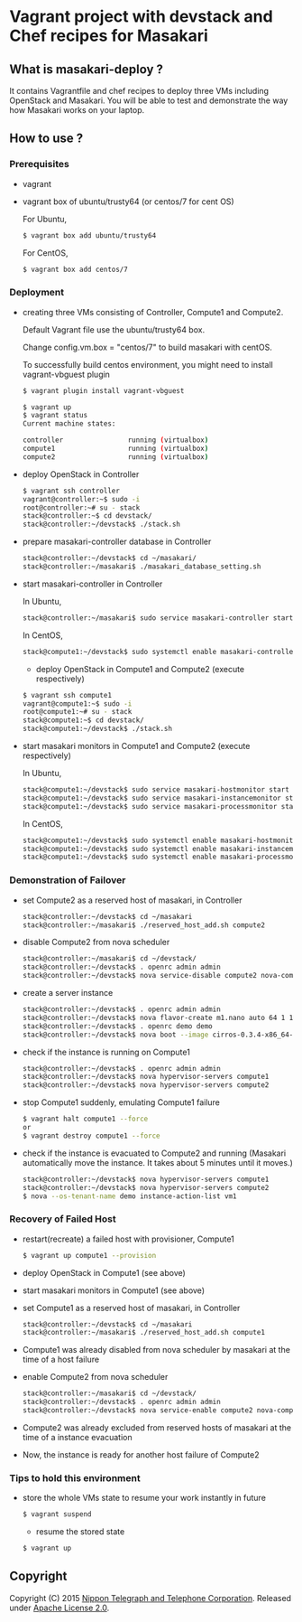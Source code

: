 # Vagrant project with devstack and Chef recipes for Masakari

## What is masakari-deploy ?
It contains Vagrantfile and chef recipes to deploy three VMs including OpenStack and Masakari. You will be able to test and demonstrate the way how Masakari works on your laptop.

## How to use ?

### Prerequisites
* vagrant
* vagrant box of ubuntu/trusty64 (or centos/7 for cent OS)

  For Ubuntu,
  ```sh
  $ vagrant box add ubuntu/trusty64
  ```
  For CentOS,
  ```sh
  $ vagrant box add centos/7
  ```
### Deployment
* creating three VMs consisting of Controller, Compute1 and Compute2.

   Default Vagrant file use the ubuntu/trusty64 box.

   Change config.vm.box = "centos/7" to build masakari with centOS.

   To successfully build centos environment,
   you might need to install vagrant-vbguest plugin

   ```sh
   $ vagrant plugin install vagrant-vbguest
   ```

   ```sh
   $ vagrant up
   $ vagrant status
   Current machine states:

   controller                running (virtualbox)
   compute1                  running (virtualbox)
   compute2                  running (virtualbox)
   ```
* deploy OpenStack in Controller

  ```sh
  $ vagrant ssh controller
  vagrant@controller:~$ sudo -i
  root@controller:~# su - stack
  stack@controller:~$ cd devstack/
  stack@controller:~/devstack$ ./stack.sh
  ```
* prepare masakari-controller database in Controller

  ```sh
  stack@controller:~/devstack$ cd ~/masakari/
  stack@controller:~/masakari$ ./masakari_database_setting.sh
  ```
* start masakari-controller in Controller

  In Ubuntu,

  ```sh
  stack@controller:~/masakari$ sudo service masakari-controller start
  ```
  In CentOS,

  ```sh
  stack@compute1:~/devstack$ sudo systemctl enable masakari-controller.service
  ```
  * deploy OpenStack in Compute1 and Compute2 (execute respectively)

  ```sh
  $ vagrant ssh compute1
  vagrant@compute1:~$ sudo -i
  root@compute1:~# su - stack
  stack@compute1:~$ cd devstack/
  stack@compute1:~/devstack$ ./stack.sh
  ```
* start masakari monitors in Compute1 and Compute2 (execute respectively)

  In Ubuntu,

  ```sh
  stack@compute1:~/devstack$ sudo service masakari-hostmonitor start
  stack@compute1:~/devstack$ sudo service masakari-instancemonitor start
  stack@compute1:~/devstack$ sudo service masakari-processmonitor start
  ```
  In CentOS,
  ```sh
  stack@compute1:~/devstack$ sudo systemctl enable masakari-hostmonitor.service
  stack@compute1:~/devstack$ sudo systemctl enable masakari-instancemonitor.service
  stack@compute1:~/devstack$ sudo systemctl enable masakari-processmonitor.service
  ```
### Demonstration of Failover
* set Compute2 as a reserved host of masakari, in Controller

  ```sh
  stack@controller:~/devstack$ cd ~/masakari
  stack@controller:~/masakari$ ./reserved_host_add.sh compute2
  ```
* disable Compute2 from nova scheduler

  ```sh
  stack@controller:~/masakari$ cd ~/devstack/
  stack@controller:~/devstack$ . openrc admin admin
  stack@controller:~/devstack$ nova service-disable compute2 nova-compute
  ```
* create a server instance

  ```sh
  stack@controller:~/devstack$ . openrc admin admin
  stack@controller:~/devstack$ nova flavor-create m1.nano auto 64 1 1
  stack@controller:~/devstack$ . openrc demo demo
  stack@controller:~/devstack$ nova boot --image cirros-0.3.4-x86_64-uec --flavor m1.nano vm1
  ```
* check if the instance is running on Compute1

  ```sh
  stack@controller:~/devstack$ . openrc admin admin
  stack@controller:~/devstack$ nova hypervisor-servers compute1
  stack@controller:~/devstack$ nova hypervisor-servers compute2
  ```
* stop Compute1 suddenly, emulating Compute1 failure

  ```sh
  $ vagrant halt compute1 --force
  or
  $ vagrant destroy compute1 --force
  ```
* check if the instance is evacuated to Compute2 and running (Masakari automatically move the instance. It takes about 5 minutes until it moves.)

  ```sh
  stack@controller:~/devstack$ nova hypervisor-servers compute1
  stack@controller:~/devstack$ nova hypervisor-servers compute2
  $ nova --os-tenant-name demo instance-action-list vm1
  ```

### Recovery of Failed Host

* restart(recreate) a failed host with provisioner, Compute1

  ```sh
  $ vagrant up compute1 --provision
  ```
* deploy OpenStack in Compute1 (see above)
* start masakari monitors in Compute1 (see above)
* set Compute1 as a reserved host of masakari, in Controller

  ```sh
  stack@controller:~/devstack$ cd ~/masakari
  stack@controller:~/masakari$ ./reserved_host_add.sh compute1
  ```
* Compute1 was already disabled from nova scheduler by masakari at the time of a host failure
* enable Compute2 from nova scheduler

  ```sh
  stack@controller:~/masakari$ cd ~/devstack/
  stack@controller:~/devstack$ . openrc admin admin
  stack@controller:~/devstack$ nova service-enable compute2 nova-compute
  ```
* Compute2 was already excluded from reserved hosts of masakari at the time of a instance evacuation
* Now, the instance is ready for another host failure of Compute2

### Tips to hold this environment

* store the whole VMs state to resume your work instantly in future

  ```sh
  $ vagrant suspend
  ```
  * resume the stored state

  ```sh
  $ vagrant up
  ````

## Copyright
Copyright (C) 2015 [Nippon Telegraph and Telephone Corporation](http://www.ntt.co.jp/index_e.html).
Released under [Apache License 2.0](LICENSE).
